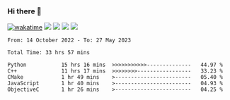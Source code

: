 ### Hi there 👋
[![wakatime](https://wakatime.com/badge/user/368879df-dc38-4b1a-86c4-8a2054a0e074.svg)](https://wakatime.com/@368879df-dc38-4b1a-86c4-8a2054a0e074)
<img src="https://img.shields.io/badge/Windows-0078D6?style=flat&logo=Windows&logoColor=white">
<img src="https://img.shields.io/badge/IntelliJ_IDEA-000000.svg?style=flat&logo=IntelliJ-IDEA&logoColor=white">
<img src="https://img.shields.io/badge/Visual_Studio_Code-007ACC?style=flat&logo=Visual-Studio-Code&logoColor=white">
<img src="https://img.shields.io/badge/Discord-5865F2?label=kano%233578&style=flat&logo=discord&logoColor=white">
<br>


<!--START_SECTION:waka-->

```text
From: 14 October 2022 - To: 27 May 2023

Total Time: 33 hrs 57 mins

Python           15 hrs 16 mins  >>>>>>>>>>>--------------   44.97 %
C++              11 hrs 17 mins  >>>>>>>>-----------------   33.23 %
CMake            1 hr 49 mins    >------------------------   05.40 %
JavaScript       1 hr 40 mins    >------------------------   04.93 %
ObjectiveC       1 hr 26 mins    >------------------------   04.25 %
```

<!--END_SECTION:waka-->
